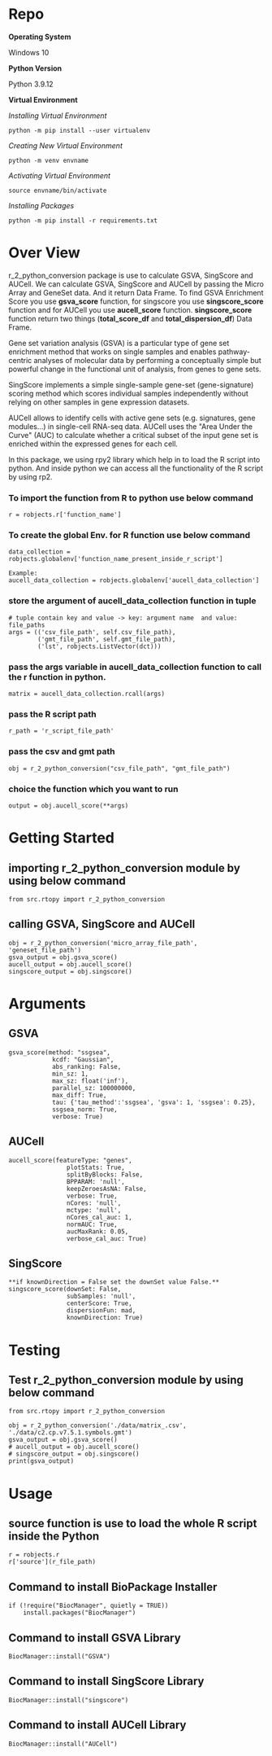 # Repo

**Operating System**

Windows 10

**Python Version**

Python 3.9.12

**Virtual Environment**

*Installing Virtual Environment*
```console
python -m pip install --user virtualenv
```
*Creating New Virtual Environment*
```console
python -m venv envname
```
*Activating Virtual Environment*
```console
source envname/bin/activate
```
*Installing Packages*
```console
python -m pip install -r requirements.txt
```

# Over View
r_2_python_conversion package is use to calculate GSVA, SingScore and AUCell. We can
calculate GSVA, SingScore and AUCell by passing the Micro Array and GeneSet data.
And it return Data Frame. To find GSVA Enrichment Score you use **gsva_score** function,
for singscore you use **singscore_score** function and for AUCell you use **aucell_score**
function. **singscore_score** function return two things (**total_score_df** and **total_dispersion_df**) Data Frame.

Gene set variation analysis (GSVA) is a particular type of gene set enrichment
method that works on single samples and enables pathway-centric analyses of 
molecular data by performing a conceptually simple but powerful change in the 
functional unit of analysis, from genes to gene sets.

SingScore implements a simple single-sample gene-set (gene-signature) scoring 
method which scores individual samples independently without relying on other 
samples in gene expression datasets.

AUCell allows to identify cells with active gene sets (e.g. signatures, gene 
modules...) in single-cell RNA-seq data. AUCell uses the "Area Under the Curve" 
(AUC) to calculate whether a critical subset of the input gene set is enriched 
within the expressed genes for each cell.

In this package, we using rpy2 library which help in to load the R script into python.
And inside python we can access all the functionality of the R script by using rp2.

### To import the function from R to python use below command
```console
r = robjects.r['function_name']
```

### To create the global Env. for R function use below command
```console
data_collection = robjects.globalenv['function_name_present_inside_r_script']

Example:
aucell_data_collection = robjects.globalenv['aucell_data_collection'] 
```

### store the argument of aucell_data_collection function in tuple 
```console
# tuple contain key and value -> key: argument name  and value: file_paths
args = (('csv_file_path', self.csv_file_path),
        ('gmt_file_path', self.gmt_file_path),
        ('lst', robjects.ListVector(dct)))
```
### pass the args variable in aucell_data_collection function to call the r function in python.
```console
matrix = aucell_data_collection.rcall(args)
```

### pass the R script path
```console
r_path = 'r_script_file_path'
```

### pass the csv and gmt path
```console
obj = r_2_python_conversion("csv_file_path", "gmt_file_path")
```

### choice the function which you want to run
```console
output = obj.aucell_score(**args)
```

# Getting Started

## importing r_2_python_conversion module by using below command

```console
from src.rtopy import r_2_python_conversion
```

## calling GSVA, SingScore and AUCell
```console
obj = r_2_python_conversion('micro_array_file_path', 'geneset_file_path')
gsva_output = obj.gsva_score()
aucell_output = obj.aucell_score()
singscore_output = obj.singscore()
```

# Arguments

## GSVA
```console
gsva_score(method: "ssgsea", 
            kcdf: "Gaussian", 
            abs_ranking: False,
            min_sz: 1,
            max_sz: float('inf'),
            parallel_sz: 100000000,
            max_diff: True,
            tau: {'tau_method':'ssgsea', 'gsva': 1, 'ssgsea': 0.25},
            ssgsea_norm: True,
            verbose: True)
```

## AUCell
```console
aucell_score(featureType: "genes",
                plotStats: True,
                splitByBlocks: False,
                BPPARAM: 'null',
                keepZeroesAsNA: False,
                verbose: True,
                nCores: 'null',
                mctype: 'null',
                nCores_cal_auc: 1,
                normAUC: True,
                aucMaxRank: 0.05,
                verbose_cal_auc: True)
```

## SingScore
```console
**if knownDirection = False set the downSet value False.**
singscore_score(downSet: False,
                subSamples: 'null',
                centerScore: True,
                dispersionFun: mad,
                knownDirection: True)
```

# Testing

## Test r_2_python_conversion module by using below command
```console
from src.rtopy import r_2_python_conversion

obj = r_2_python_conversion('./data/matrix_.csv', './data/c2.cp.v7.5.1.symbols.gmt')
gsva_output = obj.gsva_score()
# aucell_output = obj.aucell_score()
# singscore_output = obj.singscore()
print(gsva_output)
```

# Usage

## source function is use to load the whole R script inside the Python
```console
r = robjects.r
r['source'](r_file_path)
```

## Command to install BioPackage Installer
```console
if (!require("BiocManager", quietly = TRUE))
    install.packages("BiocManager")
```

## Command to install GSVA Library
```console
BiocManager::install("GSVA")
```

## Command to install SingScore Library
```console
BiocManager::install("singscore")
```

## Command to install AUCell Library
```console
BiocManager::install("AUCell")
```
